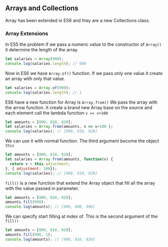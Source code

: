 ## Arrays and Collections

Array has been extended in ES6 and they are a new Collections class.

### Array Extensions
In ES5 the problem if we pass a numeric value to the constructor of `Array()` it determine the length of the array.
```js
let salaries = Array(900);
console.log(salaries.length); // 900
```
Now in ES6 we have `Array.of()` function. If we pass only one value it create an array with only that value.
```js
let salaries = Array.of(900);
console.log(salaries.length); // 1
```

ES6 have a new function for Array is `Array.from()` We pass the array with the arrow function. It create a brand new Array base on the source and each element call the lambda function `v => v+100`

```js
let amounts = [800, 810, 820];
let salaries = Array.from(amounts, v => v+100 );
console.log(salaries); // [900, 910, 920]
```

We can use it with normal function. The third argument become the object `this`

```js
let amounts = [800, 810, 820];
let salaries = Array.from(amounts, function(v) {
  return v + this.adjustment;
}, { adjustment: 100});
console.log(salaries); // [900, 910, 920]
```

`fill()` is a new function that extend the Array object that fill all the array with the value passed in parameter.

```js
let amounts = [800, 810, 820];
amounts.fill(900);
console.log(amounts); // [900, 900, 900]
```

We can specify start filling at index of. This is the second argument of the `fill()`

```js
let amounts = [800, 810, 820];
amounts.fill(900, 1);
console.log(amounts); // [900, 810, 820]
```
